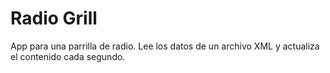 Radio Grill
===========

App para una parrilla de radio. Lee los datos de un archivo XML y actualiza el contenido cada segundo.
